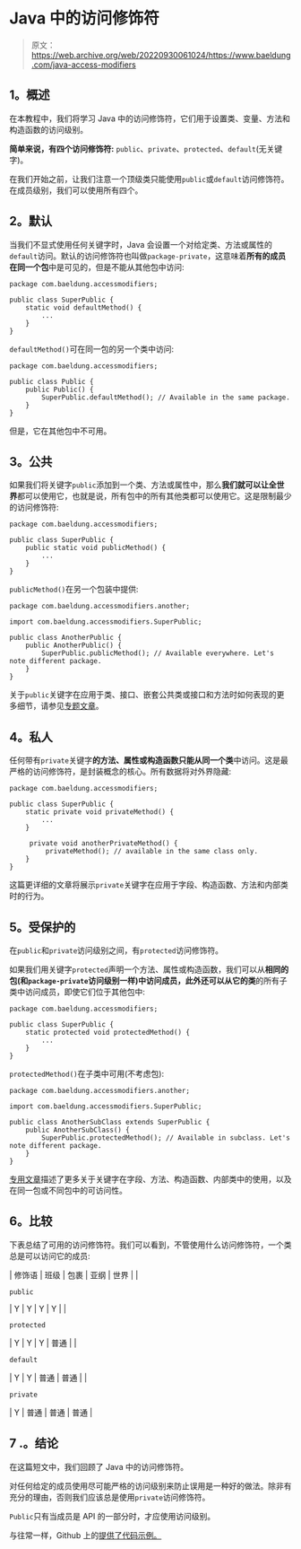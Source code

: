 # Java 中的访问修饰符

> 原文：<https://web.archive.org/web/20220930061024/https://www.baeldung.com/java-access-modifiers>

## 1。概述

在本教程中，我们将学习 Java 中的访问修饰符，它们用于设置类、变量、方法和构造函数的访问级别。

**简单来说，有四个访问修饰符:** `public`、`private`、`protected`、`default`(无关键字)。

在我们开始之前，让我们注意一个顶级类只能使用`public`或`default`访问修饰符。在成员级别，我们可以使用所有四个。

## 2。默认

当我们不显式使用任何关键字时，Java 会设置一个对给定类、方法或属性的`default`访问。默认的访问修饰符也叫做`package-private`，这意味着**所有的成员在同一个包**中是可见的，但是不能从其他包中访问:

```
package com.baeldung.accessmodifiers;

public class SuperPublic {
    static void defaultMethod() {
        ...
    }
}
```

`defaultMethod()`可在同一包的另一个类中访问:

```
package com.baeldung.accessmodifiers;

public class Public {
    public Public() {
        SuperPublic.defaultMethod(); // Available in the same package.
    }
}
```

但是，它在其他包中不可用。

## 3。公共

如果我们将关键字`public`添加到一个类、方法或属性中，那么**我们就可以让全世界**都可以使用它，也就是说，所有包中的所有其他类都可以使用它。这是限制最少的访问修饰符:

```
package com.baeldung.accessmodifiers;

public class SuperPublic {
    public static void publicMethod() {
        ...
    }
}
```

`publicMethod()`在另一个包装中提供:

```
package com.baeldung.accessmodifiers.another;

import com.baeldung.accessmodifiers.SuperPublic;

public class AnotherPublic {
    public AnotherPublic() {
        SuperPublic.publicMethod(); // Available everywhere. Let's note different package.
    }
}
```

关于`public`关键字在应用于类、接口、嵌套公共类或接口和方法时如何表现的更多细节，请参见[专题文章](/web/20220831174039/https://www.baeldung.com/java-public-keyword)。

## 4。私人

任何带有`private`关键字**的方法、属性或构造函数只能从同一个类**中访问。这是最严格的访问修饰符，是封装概念的核心。所有数据将对外界隐藏:

```
package com.baeldung.accessmodifiers;

public class SuperPublic {
    static private void privateMethod() {
        ...
    }

     private void anotherPrivateMethod() {
         privateMethod(); // available in the same class only.
    }
}
```

这篇更详细的文章将展示`private`关键字在应用于字段、构造函数、方法和内部类时的行为。

## 5。受保护的

在`public`和`private`访问级别之间，有`protected`访问修饰符。

如果我们用关键字`protected`声明一个方法、属性或构造函数，我们可以从**相同的包(和`package-private`访问级别一样)中访问成员，此外还可以从它的类**的所有子类中访问成员，即使它们位于其他包中:

```
package com.baeldung.accessmodifiers;

public class SuperPublic {
    static protected void protectedMethod() {
        ...
    }
}
```

`protectedMethod()`在子类中可用(不考虑包):

```
package com.baeldung.accessmodifiers.another;

import com.baeldung.accessmodifiers.SuperPublic;

public class AnotherSubClass extends SuperPublic {
    public AnotherSubClass() {
        SuperPublic.protectedMethod(); // Available in subclass. Let's note different package.
    }
}
```

[专用文章](/web/20220831174039/https://www.baeldung.com/java-protected-access-modifier)描述了更多关于关键字在字段、方法、构造函数、内部类中的使用，以及在同一包或不同包中的可访问性。

## 6。比较

下表总结了可用的访问修饰符。我们可以看到，不管使用什么访问修饰符，一个类总是可以访问它的成员:

| 修饰语 | 班级 | 包裹 | 亚纲 | 世界 |
| 

```
public
```

 | Y | Y | Y | Y |
| 

```
protected
```

 | Y | Y | Y | 普通 |
| 

```
default
```

 | Y | Y | 普通 | 普通 |
| 

```
private
```

 | Y | 普通 | 普通 | 普通 |

## 7 .**。结论**

在这篇短文中，我们回顾了 Java 中的访问修饰符。

对任何给定的成员使用尽可能严格的访问级别来防止误用是一种好的做法。除非有充分的理由，否则我们应该总是使用`private`访问修饰符。

`Public`只有当成员是 API 的一部分时，才应使用访问级别。

与往常一样，Github 上的[提供了代码示例。](https://web.archive.org/web/20220831174039/https://github.com/eugenp/tutorials/tree/master/core-java-modules/core-java-lang-oop-modifiers)